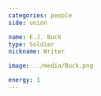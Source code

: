 ```yaml
---
categories: people
side: union

name: E.J. Buck
type: Soldier
nickname: Writer

image: ../media/Buck.png

energy: 1
---
```

